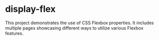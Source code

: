 # display-flex
This project demonstrates the use of CSS Flexbox properties. It includes multiple pages showcasing different ways to utilize various Flexbox features.
